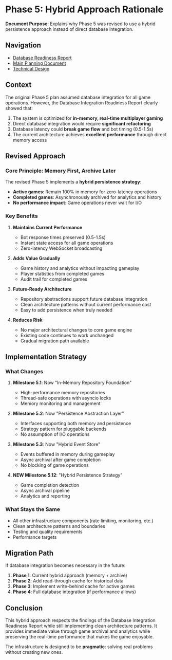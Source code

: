 # Phase 5: Hybrid Approach Rationale

**Document Purpose**: Explains why Phase 5 was revised to use a hybrid persistence approach instead of direct database integration.

## Navigation
- [Database Readiness Report](/DATABASE_INTEGRATION_READINESS_REPORT.md)
- [Main Planning Document](./PHASE_5_INFRASTRUCTURE_LAYER.md)
- [Technical Design](./PHASE_5_TECHNICAL_DESIGN.md)

## Context

The original Phase 5 plan assumed database integration for all game operations. However, the Database Integration Readiness Report clearly showed that:

1. The system is optimized for **in-memory, real-time multiplayer gaming**
2. Direct database integration would require **significant refactoring**
3. Database latency could **break game flow** and bot timing (0.5-1.5s)
4. The current architecture achieves **excellent performance** through direct memory access

## Revised Approach

### Core Principle: Memory First, Archive Later

The revised Phase 5 implements a **hybrid persistence strategy**:
- **Active games**: Remain 100% in memory for zero-latency operations
- **Completed games**: Asynchronously archived for analytics and history
- **No performance impact**: Game operations never wait for I/O

### Key Benefits

1. **Maintains Current Performance**
   - Bot response times preserved (0.5-1.5s)
   - Instant state access for all game operations
   - Zero-latency WebSocket broadcasting

2. **Adds Value Gradually**
   - Game history and analytics without impacting gameplay
   - Player statistics from completed games
   - Audit trail for completed games

3. **Future-Ready Architecture**
   - Repository abstractions support future database integration
   - Clean architecture patterns without current performance cost
   - Easy to add persistence when truly needed

4. **Reduces Risk**
   - No major architectural changes to core game engine
   - Existing code continues to work unchanged
   - Gradual migration path available

## Implementation Strategy

### What Changes

1. **Milestone 5.1**: Now "In-Memory Repository Foundation"
   - High-performance memory repositories
   - Thread-safe operations with asyncio locks
   - Memory monitoring and management

2. **Milestone 5.2**: Now "Persistence Abstraction Layer"
   - Interfaces supporting both memory and persistence
   - Strategy pattern for pluggable backends
   - No assumption of I/O operations

3. **Milestone 5.3**: Now "Hybrid Event Store"
   - Events buffered in memory during gameplay
   - Async archival after game completion
   - No blocking of game operations

4. **NEW Milestone 5.12**: "Hybrid Persistence Strategy"
   - Game completion detection
   - Async archival pipeline
   - Analytics and reporting

### What Stays the Same

- All other infrastructure components (rate limiting, monitoring, etc.)
- Clean architecture patterns and boundaries
- Testing and quality requirements
- Performance targets

## Migration Path

If database integration becomes necessary in the future:

1. **Phase 1**: Current hybrid approach (memory + archive)
2. **Phase 2**: Add read-through cache for historical data
3. **Phase 3**: Implement write-behind cache for active games
4. **Phase 4**: Full database integration (if performance allows)

## Conclusion

This hybrid approach respects the findings of the Database Integration Readiness Report while still implementing clean architecture patterns. It provides immediate value through game archival and analytics while preserving the real-time performance that makes the game enjoyable.

The infrastructure is designed to be **pragmatic**: solving real problems without creating new ones.